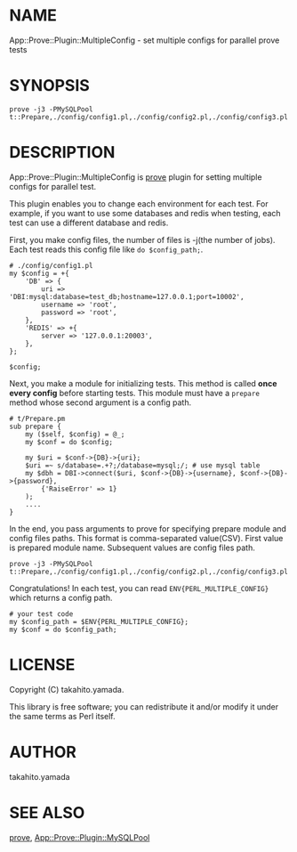 # NAME

App::Prove::Plugin::MultipleConfig - set multiple configs for parallel prove tests

# SYNOPSIS

    prove -j3 -PMySQLPool t::Prepare,./config/config1.pl,./config/config2.pl,./config/config3.pl

# DESCRIPTION

App::Prove::Plugin::MultipleConfig is [prove](https://metacpan.org/pod/prove) plugin for setting multiple configs for parallel test.

This plugin enables you to change each environment for each test.
For example, if you want to use some databases and redis when testing, each test can use a different database and redis.

First, you make config files, the number of files is -j(the number of jobs).
Each test reads this config file like `do $config_path;`.

    # ./config/config1.pl
    my $config = +{
        'DB' => {
            uri => 'DBI:mysql:database=test_db;hostname=127.0.0.1;port=10002',
            username => 'root',
            password => 'root',
        },
        'REDIS' => +{
            server => '127.0.0.1:20003',
        },
    };

    $config;

Next, you make a module for initializing tests. This method is called **once every config** before starting tests.
This module must have a `prepare` method whose second argument is a config path.

    # t/Prepare.pm
    sub prepare {
        my ($self, $config) = @_;
        my $conf = do $config;

        my $uri = $conf->{DB}->{uri};
        $uri =~ s/database=.+?;/database=mysql;/; # use mysql table
        my $dbh = DBI->connect($uri, $conf->{DB}->{username}, $conf->{DB}->{password},
            {'RaiseError' => 1}
        );
        ....
    }

In the end, you pass arguments to prove for specifying prepare module and config files paths.
This format is comma-separated value(CSV). First value is prepared module name. Subsequent values are config files path.

    prove -j3 -PMySQLPool t::Prepare,./config/config1.pl,./config/config2.pl,./config/config3.pl

Congratulations! In each test, you can read `ENV{PERL_MULTIPLE_CONFIG}` which returns a config path.

    # your test code
    my $config_path = $ENV{PERL_MULTIPLE_CONFIG};
    my $conf = do $config_path;

# LICENSE

Copyright (C) takahito.yamada.

This library is free software; you can redistribute it and/or modify
it under the same terms as Perl itself.

# AUTHOR

takahito.yamada

# SEE ALSO

[prove](https://metacpan.org/pod/prove), [App::Prove::Plugin::MySQLPool](https://metacpan.org/pod/App%3A%3AProve%3A%3APlugin%3A%3AMySQLPool)
